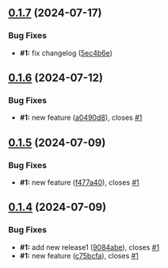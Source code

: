 ## [0.1.7](https://github.com/Derane/symfony-release-example/compare/v0.1.6...v0.1.7) (2024-07-17)


### Bug Fixes

* **#1:** fix changelog ([5ec4b6e](https://github.com/Derane/symfony-release-example/commit/5ec4b6e60e05ed3b215ac11400e780ced6465cf4))



## [0.1.6](https://github.com/Derane/symfony-release-example/compare/v0.1.5...v0.1.6) (2024-07-12)


### Bug Fixes

* **#1:** new feature ([a0490d8](https://github.com/Derane/symfony-release-example/commit/a0490d8c7b288574410f8e2380cc7c82d07388bd)), closes [#1](https://github.com/Derane/symfony-release-example/issues/1)



## [0.1.5](https://github.com/Derane/symfony-release-example/compare/v0.1.4...v0.1.5) (2024-07-09)


### Bug Fixes

* **#1:** new feature ([f477a40](https://github.com/Derane/symfony-release-example/commit/f477a40eb1535234e7305e53f0a5ee0259d291f9)), closes [#1](https://github.com/Derane/symfony-release-example/issues/1)



## [0.1.4](https://github.com/Derane/symfony-release-example/compare/v1.0.23...v0.1.4) (2024-07-09)


### Bug Fixes

* **#1:** add new release1 ([9084abe](https://github.com/Derane/symfony-release-example/commit/9084abe0d79f51a2ce7f9f0e7cbb54817a79b4a6)), closes [#1](https://github.com/Derane/symfony-release-example/issues/1)
* **#1:** new feature ([c75bcfa](https://github.com/Derane/symfony-release-example/commit/c75bcfa67b2e63ce334b2b8039bdf6eb70ca477c)), closes [#1](https://github.com/Derane/symfony-release-example/issues/1)



